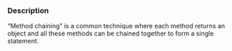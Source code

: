 ### Description

“Method chaining” is a common technique where each method returns an object and all these methods can be chained together to form a single statement.
